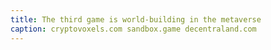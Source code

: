 ```yaml
---
title: The third game is world-building in the metaverse
caption: cryptovoxels.com sandbox.game decentraland.com
---
```

